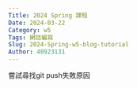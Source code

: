 ```yaml
---
Title: 2024 Spring 課程
Date: 2024-03-22 
Category: w5
Tags: 網誌編寫
Slug: 2024-Spring-w5-blog-tutorial
Author: 40923131
---
```



嘗試尋找git push失敗原因